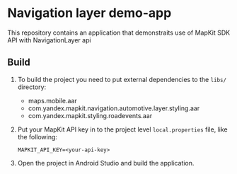 # Navigation layer demo-app

This repository contains an application that demonstraits use of MapKit SDK API with NavigationLayer api

## Build

1. To build the project you need to put external dependencies to the ```libs/``` directory:

    - maps.mobile.aar
    - com.yandex.mapkit.navigation.automotive.layer.styling.aar
    - com.yandex.mapkit.styling.roadevents.aar

2. Put your MapKit API key in to the project level ```local.properties``` file, like the following:

    ```
    MAPKIT_API_KEY=<your-api-key>
    ```

3. Open the project in Android Studio and build the application.
